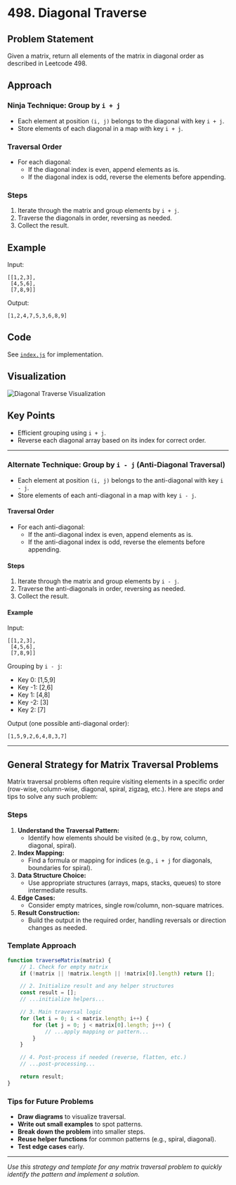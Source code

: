 # 498. Diagonal Traverse

## Problem Statement
Given a matrix, return all elements of the matrix in diagonal order as described in Leetcode 498.

## Approach

### Ninja Technique: Group by `i + j`
- Each element at position `(i, j)` belongs to the diagonal with key `i + j`.
- Store elements of each diagonal in a map with key `i + j`.

### Traversal Order
- For each diagonal:
  - If the diagonal index is even, append elements as is.
  - If the diagonal index is odd, reverse the elements before appending.

### Steps
1. Iterate through the matrix and group elements by `i + j`.
2. Traverse the diagonals in order, reversing as needed.
3. Collect the result.

## Example

Input:
```
[[1,2,3],
 [4,5,6],
 [7,8,9]]
```

Output:
```
[1,2,4,7,5,3,6,8,9]
```

## Code

See [`index.js`](./index.js) for implementation.

## Visualization

![Diagonal Traverse Visualization](./diagram.png)

## Key Points
- Efficient grouping using `i + j`.
- Reverse each diagonal array based on its index for correct order.

---

### Alternate Technique: Group by `i - j` (Anti-Diagonal Traversal)
- Each element at position `(i, j)` belongs to the anti-diagonal with key `i - j`.
- Store elements of each anti-diagonal in a map with key `i - j`.

#### Traversal Order
- For each anti-diagonal:
  - If the anti-diagonal index is even, append elements as is.
  - If the anti-diagonal index is odd, reverse the elements before appending.

#### Steps
1. Iterate through the matrix and group elements by `i - j`.
2. Traverse the anti-diagonals in order, reversing as needed.
3. Collect the result.

#### Example

Input:
```
[[1,2,3],
 [4,5,6],
 [7,8,9]]
```

Grouping by `i - j`:
- Key 0: [1,5,9]
- Key -1: [2,6]
- Key 1: [4,8]
- Key -2: [3]
- Key 2: [7]

Output (one possible anti-diagonal order):
```
[1,5,9,2,6,4,8,3,7]
```

---

## General Strategy for Matrix Traversal Problems

Matrix traversal problems often require visiting elements in a specific order (row-wise, column-wise, diagonal, spiral, zigzag, etc.). Here are steps and tips to solve any such problem:

### Steps
1. **Understand the Traversal Pattern:**  
   - Identify how elements should be visited (e.g., by row, column, diagonal, spiral).
2. **Index Mapping:**  
   - Find a formula or mapping for indices (e.g., `i + j` for diagonals, boundaries for spiral).
3. **Data Structure Choice:**  
   - Use appropriate structures (arrays, maps, stacks, queues) to store intermediate results.
4. **Edge Cases:**  
   - Consider empty matrices, single row/column, non-square matrices.
5. **Result Construction:**  
   - Build the output in the required order, handling reversals or direction changes as needed.

### Template Approach

```js
function traverseMatrix(matrix) {
    // 1. Check for empty matrix
    if (!matrix || !matrix.length || !matrix[0].length) return [];

    // 2. Initialize result and any helper structures
    const result = [];
    // ...initialize helpers...

    // 3. Main traversal logic
    for (let i = 0; i < matrix.length; i++) {
        for (let j = 0; j < matrix[0].length; j++) {
            // ...apply mapping or pattern...
        }
    }

    // 4. Post-process if needed (reverse, flatten, etc.)
    // ...post-processing...

    return result;
}
```

### Tips for Future Problems
- **Draw diagrams** to visualize traversal.
- **Write out small examples** to spot patterns.
- **Break down the problem** into smaller steps.
- **Reuse helper functions** for common patterns (e.g., spiral, diagonal).
- **Test edge cases** early.

---

_Use this strategy and template for any matrix traversal problem to quickly identify the pattern and implement a solution._